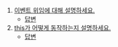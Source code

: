 1. [이벤트 위임에 대해 설명하세요.](https://www.frontendinterviewhandbook.com/kr/javascript-questions#%EC%9D%B4%EB%B2%A4%ED%8A%B8-%EC%9C%84%EC%9E%84%EC%97%90-%EB%8C%80%ED%95%B4-%EC%84%A4%EB%AA%85%ED%95%98%EC%84%B8%EC%9A%94)
   - [답변](../04_event/01_event-delegation.md)
2. [this가 어떻게 동작하는지 설명하세요.](https://www.frontendinterviewhandbook.com/kr/javascript-questions#this%EA%B0%80-javascript%EC%97%90%EC%84%9C-%EC%96%B4%EB%96%BB%EA%B2%8C-%EC%9E%91%EB%8F%99%ED%95%98%EB%8A%94%EC%A7%80-%EC%84%A4%EB%AA%85%ED%95%98%EC%84%B8%EC%9A%94)
   - [답변](../05_this/README.md)
